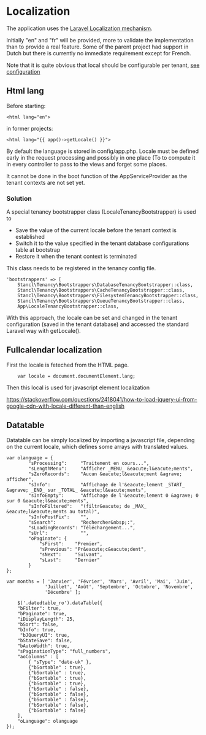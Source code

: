 # Localization

The application uses the [Laravel Localization mechanism](https://laravel.com/docs/8.x/localization).

Initially "en" and "fr" will be provided, more to validate the implementation than to provide a real feature. Some of the parent project had support in Dutch but there is currently no immediate requirement except for French. 

Note that it is quite obvious that local should be configurable per tenant, [see configuration](configuration.md)

## Html lang

Before starting:

    <html lang="en">
    
in former projects:

    <html lang="{{ app()->getLocale() }}">
    
By default the language is stored in config/app.php. Locale must be defined early in the request processing and possibly in one place (To to compute it in every controller to pass to the views and forget some places.

It cannot be done in the boot function of the AppServiceProvider as the tenant contexts are not set yet.

### Solution

A special tenancy bootstrapper class (LocaleTenancyBootstrapper) is used to

* Save the value of the current locale before the tenant context is established
* Switch it to the value specified in the tenant database configurations table at bootstrap
* Restore it when the tenant context is terminated

This class needs to be registered in the tenancy config file.

    'bootstrappers' => [
        Stancl\Tenancy\Bootstrappers\DatabaseTenancyBootstrapper::class,
        Stancl\Tenancy\Bootstrappers\CacheTenancyBootstrapper::class,
        Stancl\Tenancy\Bootstrappers\FilesystemTenancyBootstrapper::class,
        Stancl\Tenancy\Bootstrappers\QueueTenancyBootstrapper::class,
        App\LocaleTenancyBootstrapper::class,

With this approach, the locale can be set and changed in the tenant configuration (saved in the tenant database) and accessed the standard Laravel way with getLocale().

## Fullcalendar localization

First the locale is feteched from the HTML page.

        var locale = document.documentElement.lang;
    
Then this local is used for javascript element localization

https://stackoverflow.com/questions/2418041/how-to-load-jquery-ui-from-google-cdn-with-locale-different-than-english

## Datatable

Datatable can be simply localized by importing a javascript file, depending on the current locale, which defines some arrays with translated values.

    var olanguage = {
            "sProcessing":     "Traitement en cours...",
            "sLengthMenu":     "Afficher _MENU_ &eacute;l&eacute;ments",
            "sZeroRecords":    "Aucun &eacute;l&eacute;ment &agrave; afficher",
            "sInfo":           "Affichage de l'&eacute;lement _START_ &agrave; _END_ sur _TOTAL_ &eacute;l&eacute;ments",
            "sInfoEmpty":      "Affichage de l'&eacute;lement 0 &agrave; 0 sur 0 &eacute;l&eacute;ments",
            "sInfoFiltered":   "(filtr&eacute; de _MAX_ &eacute;l&eacute;ments au total)",
            "sInfoPostFix":    "",
            "sSearch":         "Rechercher&nbsp;:",
            "sLoadingRecords": "Téléchargement...",
            "sUrl":            "",
            "oPaginate": {
                "sFirst":    "Premier",
                "sPrevious": "Pr&eacute;c&eacute;dent",
                "sNext":     "Suivant",
                "sLast":     "Dernier"
            }                       
    };
    
    var months = [ 'Janvier', 'Février', 'Mars', 'Avril', 'Mai', 'Juin',
                  'Juillet', 'Août', 'Septembre', 'Octobre', 'Novembre',
                  'Décembre' ];
                  
        $('.datedtable_ro').dataTable({
        "bFilter": true,
        "bPaginate": true,
        "iDisplayLength": 25,
        "bSort": false,
        "bInfo": true,
         "bJQueryUI": true,
        "bStateSave": false,
        "bAutoWidth": true,
        "sPaginationType": "full_numbers",
        "aoColumns" : [
            { "sType": "date-uk" },
            {"bSortable" : true},
            {"bSortable" : true},
            {"bSortable" : true},
            {"bSortable" : true},
            {"bSortable" : false},
            {"bSortable" : false},
            {"bSortable" : false},
            {"bSortable" : false},
            {"bSortable" : false}
        ],
        "oLanguage": olanguage
    });